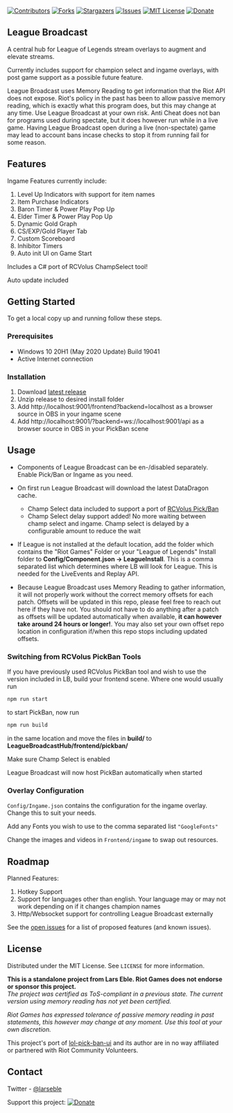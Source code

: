 <!-- PROJECT SHIELDS -->
<!--
*** I'm using markdown "reference style" links for readability.
*** Reference links are enclosed in brackets [ ] instead of parentheses ( ).
*** See the bottom of this document for the declaration of the reference variables
*** for contributors-url, forks-url, etc. This is an optional, concise syntax you may use.
*** https://www.markdownguide.org/basic-syntax/#reference-style-links
-->
[![Contributors][contributors-shield]][contributors-url]
[![Forks][forks-shield]][forks-url]
[![Stargazers][stars-shield]][stars-url]
[![Issues][issues-shield]][issues-url]
[![MIT License][license-shield]][license-url]
[![Donate][donate-paypal]](https://www.paypal.com/cgi-bin/webscr?cmd=_s-xclick&hosted_button_id=ZSY2FXPUHXVUJ)


<!-- ABOUT THE PROJECT -->
## League Broadcast

A central hub for League of Legends stream overlays to augment and elevate streams. 

Currently includes support for champion select and ingame overlays, with post game support as a possible future feature.

League Broadcast uses Memory Reading to get information that the Riot API does not expose. Riot's policy in the past has been to allow passive memory reading, which is exactly what this program does, but this may change at any time.
Use League Broadcast at your own risk. Anti Cheat does not ban for programs used during spectate, but it does however run while in a live game. Having League Broadcast open
during a live (non-spectate) game may lead to account bans incase checks to stop it from running fail for some reason.

## Features

Ingame Features currently include:
1. Level Up Indicators with support for item names
2. Item Purchase Indicators
3. Baron Timer & Power Play Pop Up
4. Elder Timer & Power Play Pop Up
5. Dynamic Gold Graph
6. CS/EXP/Gold Player Tab
7. Custom Scoreboard
8. Inhibitor Timers
9. Auto init UI on Game Start

Includes a C# port of RCVolus ChampSelect tool!

Auto update included

<!-- GETTING STARTED -->
## Getting Started

To get a local copy up and running follow these steps.

### Prerequisites


* Windows 10 20H1 (May 2020 Update) Build 19041
* Active Internet connection

### Installation

1. Download [latest release](https://github.com/floh22/LeagueBroadcastHub/releases/latest)
2. Unzip release to desired install folder
3. Add http://localhost:9001/frontend?backend=localhost as a browser source in OBS in your ingame scene
4. Add http://localhost:9001/?backend=ws://localhost:9001/api as a browser source in OBS in your PickBan scene


<!-- USAGE EXAMPLES -->
## Usage
- Components of League Broadcast can be en-/disabled separately. Enable Pick/Ban or Ingame as you need.

- On first run League Broadcast will download the latest DataDragon cache. 
  -  Champ Select data included to support a port of [RCVolus Pick/Ban](https://github.com/RCVolus/lol-pick-ban-ui) 
  -  Champ Select delay support added! No more waiting between champ select and ingame. Champ select is delayed by a configurable amount to reduce the wait
  
- If League is not installed at the default location, add the folder which contains the "Riot Games" Folder or your "League of Legends" Install folder to **Config/Component.json -> LeagueInstall**. This is a comma separated list which determines where LB will look for League. This is needed for the LiveEvents and Replay API.

- Because League Broadcast uses Memory Reading to gather information, it will not properly work without the correct
memory offsets for each patch. Offsets will be updated in this repo, please feel free to reach out here if they have not.
You should not have to do anything after a patch as offsets will be updated automatically when available, __it can however take around 24 hours or longer!__. You may also set your own offset repo location in configuration if/when this repo stops including updated offsets.


### Switching from RCVolus PickBan Tools

If you have previously used RCVolus PickBan tool and wish to use the version included in LB, build your frontend scene. Where one would usually run
```bash
npm run start
```
to start PickBan, now run 
```bash
npm run build
```
in the same location and move the files in **build/** to **LeagueBroadcastHub/frontend/pickban/**

Make sure Champ Select is enabled

League Broadcast will now host PickBan automatically when started

### Overlay Configuration

`Config/Ingame.json` contains the configuration for the ingame overlay. Change this to suit your needs.

Add any Fonts you wish to use to the comma separated list `"GoogleFonts"`

Change the images and videos in `Frontend/ingame` to swap out resources.

<!-- ROADMAP -->
## Roadmap

Planned Features:
1. Hotkey Support
2. Support for languages other than english. Your language may or may not work depending on if it changes champion names
3. Http/Websocket support for controlling League Broadcast externally

See the [open issues](https://github.com/floh22/LeagueBroadcastHub/issues) for a list of proposed features (and known issues).



<!-- LICENSE -->
## License

Distributed under the MIT License. See `LICENSE` for more information.

__This is a standalone project from Lars Eble. Riot Games does not endorse or sponsor this project.__  
_The project was certified as ToS-compliant in a previous state. The current version using memory reading has not yet been certified._ 

_Riot Games has expressed tolerance of passive memory reading in past statements, this however may change at any moment. Use this tool at your own discretion._

This project's port of [lol-pick-ban-ui](https://github.com/RCVolus/lol-pick-ban-ui) and its author are in no way affiliated or partnered with Riot Community Volunteers.


<!-- CONTACT -->
## Contact

Twitter - [@larseble](https://twitter.com/@larseble)

Support this project: [![Donate](https://img.shields.io/badge/Paypal-Donate-blueviolet?style=flat-square&logo=paypal)](https://www.paypal.com/cgi-bin/webscr?cmd=_s-xclick&hosted_button_id=ZSY2FXPUHXVUJ)




<!-- MARKDOWN LINKS & IMAGES -->
<!-- https://www.markdownguide.org/basic-syntax/#reference-style-links -->
[contributors-shield]: https://img.shields.io/github/contributors/floh22/LeagueBroadcast.svg?style=for-the-badge
[contributors-url]: https://github.com/floh22/LeagueBroadcast/graphs/contributors
[forks-shield]: https://img.shields.io/github/forks/floh22/LeagueBroadcast.svg?style=for-the-badge
[forks-url]: https://github.com/floh22/LeagueBroadcast/network/members
[stars-shield]: https://img.shields.io/github/stars/floh22/LeagueBroadcast.svg?style=for-the-badge
[stars-url]: https://github.com/floh22/LeagueBroadcast/stargazers
[issues-shield]: https://img.shields.io/github/issues/floh22/LeagueBroadcast.svg?style=for-the-badge
[issues-url]: https://github.com/floh22/LeagueBroadcast/issues
[license-shield]: https://img.shields.io/github/license/floh22/LeagueBroadcast.svg?style=for-the-badge
[license-url]: https://github.com/floh22/LeagueBroadcast/blob/master/LICENSE
[linkedin-shield]: https://img.shields.io/badge/-LinkedIn-black.svg?style=for-the-badge&logo=linkedin&colorB=555
[linkedin-url]: https://linkedin.com/in/floh22
[donate-paypal]: https://img.shields.io/badge/Paypal-Donate-blueviolet?style=for-the-badge&logo=paypal
